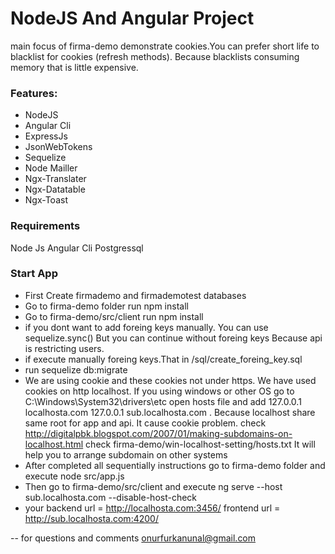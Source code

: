 # NodeJS And Angular Project

main focus of firma-demo demonstrate cookies.You can prefer short life to blacklist for cookies (refresh methods). Because blacklists
consuming memory that is little expensive.

### Features: ###

- NodeJS 
- Angular Cli
- ExpressJs
- JsonWebTokens
- Sequelize
- Node Mailler
- Ngx-Translater
- Ngx-Datatable
- Ngx-Toast

### Requirements ###
Node Js
Angular Cli
Postgressql


### Start App ###

* First Create firmademo and firmademotest databases
* Go to firma-demo folder run npm install
* Go to firma-demo/src/client run npm install
* if you dont want to add foreing keys manually. You can use sequelize.sync() But you can continue without foreing keys 
  Because api is restricting users.
* if execute manually foreing keys.That in /sql/create_foreing_key.sql
* run sequelize db:migrate
* We are using cookie and these cookies not under https. We have used cookies on http localhost. If you using windows or other OS 
  go to  C:\Windows\System32\drivers\etc open hosts file and add 127.0.0.1 localhosta.com  127.0.0.1 sub.localhosta.com .
  Because localhost share same root for app and api. It cause cookie problem.
  check http://digitalpbk.blogspot.com/2007/01/making-subdomains-on-localhost.html 
  check firma-demo/win-localhost-setting/hosts.txt
  It will help you to arrange subdomain on other systems
* After completed all sequentially instructions go to firma-demo folder and execute node src/app.js
* Then go to firma-demo/src/client and execute ng serve --host sub.localhosta.com --disable-host-check
* your backend url = http://localhosta.com:3456/ frontend url = http://sub.localhosta.com:4200/

-- for questions and comments onurfurkanunal@gmail.com
  
